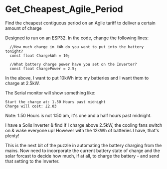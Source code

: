 # Get_Cheapest_Agile_Period
Find the cheapest contiguous period on an Agile tariff to deliver a certain amount of charge

Designed to run on an ESP32.
In the code, change the following lines:
```
  //How much charge in kWh do you want to put into the battery tonight?
  const float ChargekWh = 10; 
  
  //What battery charge power have you set on the Inverter?
  const float ChargePower = 2.5; 
```
In the above, I want to put 10kWh into my batteries and I want them to charge at 2.5kW.

The Serial monitor will show something like:
```
Start the charge at: 1.50 Hours past midnight 
Charge will cost: £2.03
```
Note: 1.50 Hours is not 1:50 am, it's one and a half hours past midnight.

I have a Solis Inverter & find if I charge above 2.5kW, the cooling fans switch on & wake everyone up!
However with the 12kWh of batteries I have, that's plenty!

This is the next bit of the puzzle in automating the battery charging from the mains.  Now need to incorporate 
the current battery state of charge and the solar forcast to decide how much, if at all, to charge the battery - 
and send that setting to the Inverter.
